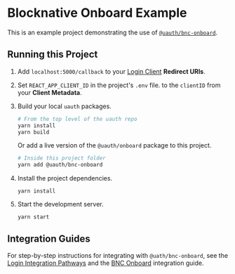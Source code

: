 # Blocknative Onboard Example

This is an example project demonstrating the use of [`@uauth/bnc-onboard`](../../packages/bnc-onboard/).

## Running this Project

1. Add `localhost:5000/callback` to your [Login Client](https://dashboard.auth.unstoppabledomains.com/) **Redirect URIs**.

2. Set `REACT_APP_CLIENT_ID` in the project's `.env` file. to the `clientID` from your **Client Metadata**.

3. Build your local `uauth` packages.
    ```sh
    # From the top level of the uauth repo
    yarn install
    yarn build
    ```    
    Or add a live version of the `@uauth/onboard` package to this project.
    ```sh
    # Inside this project folder
    yarn add @uauth/bnc-onboard
    ```
    
4. Install the project dependencies.
    ```shell
    yarn install
    ```

4. Start the development server.
    ```shell
    yarn start
    ```

## Integration Guides

For step-by-step instructions for integrating with `@uath/bnc-onboard`, see the [Login Integration Pathways](https://docs.unstoppabledomains.com/login-with-unstoppable/get-started-login/integration-pathways/) and the [BNC Onboard](https://docs.unstoppabledomains.com/login-with-unstoppable/login-integration-guides/bnc-onboard-guide/) integration guide.
